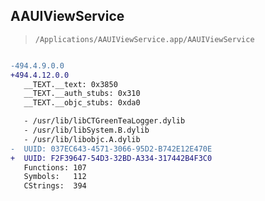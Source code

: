 ## AAUIViewService

> `/Applications/AAUIViewService.app/AAUIViewService`

```diff

-494.4.9.0.0
+494.4.12.0.0
   __TEXT.__text: 0x3850
   __TEXT.__auth_stubs: 0x310
   __TEXT.__objc_stubs: 0xda0

   - /usr/lib/libCTGreenTeaLogger.dylib
   - /usr/lib/libSystem.B.dylib
   - /usr/lib/libobjc.A.dylib
-  UUID: 037EC643-4571-3066-95D2-B742E12E470E
+  UUID: F2F39647-54D3-32BD-A334-317442B4F3C0
   Functions: 107
   Symbols:   112
   CStrings:  394

```
